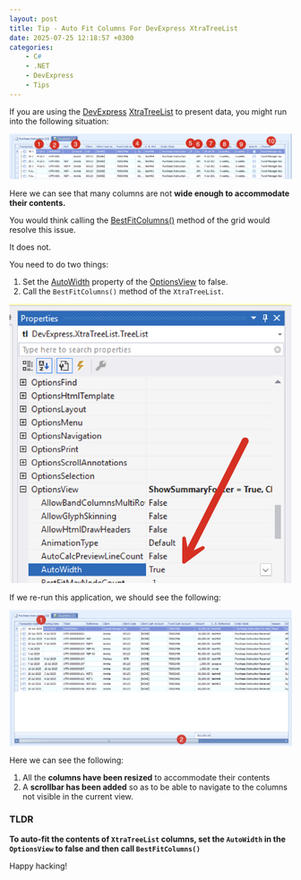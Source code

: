 ```yaml
---
layout: post
title: Tip - Auto Fit Columns For DevExpress XtraTreeList
date: 2025-07-25 12:18:57 +0300
categories:
    - C#
    - .NET
    - DevExpress
    - Tips
---
```


If you are using the [DevExpress](https://www.devexpress.com/) [XtraTreeList](https://docs.devexpress.com/WindowsForms/DevExpress.XtraTreeList.TreeList) to present data, you might run into the following situation:

![Cutoff](../images/2025/07/Cutoff.png)

Here we can see that many columns are not **wide enough to accommodate their contents.**

You would think calling the [BestFitColumns()](https://docs.devexpress.com/WindowsForms/DevExpress.XtraTreeList.TreeList.BestFitColumns) method of the grid would resolve this issue.

It does not.

You need to do two things:

1. Set the [AutoWidth](https://docs.devexpress.com/WindowsForms/DevExpress.XtraTreeList.TreeListOptionsView.AutoWidth) property of the [OptionsView](https://docs.devexpress.com/WindowsForms/DevExpress.XtraTreeList.TreeList.OptionsView) to false.
2. Call the `BestFitColumns()` method of the `XtraTreeList`.

![Autowidth](../images/2025/07/Autowidth.png)

If we re-run this application, we should see the following:

![Resized](../images/2025/07/Resized.png)

Here we can see the following:

1. All the **columns have been resized** to accommodate their contents
2. A **scrollbar has been added** so as to be able to navigate to the columns not visible in the current view.

### TLDR

**To auto-fit the contents of `XtraTreeList` columns, set the `AutoWidth` in the `OptionsView` to false and then call `BestFitColumns()`**

Happy hacking!
